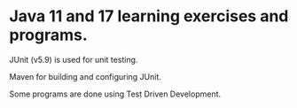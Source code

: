 # Java 11 and 17 learning exercises and programs.

JUnit (v5.9) is used for unit testing.

Maven for building and configuring JUnit.

Some programs are done using Test Driven Development.

